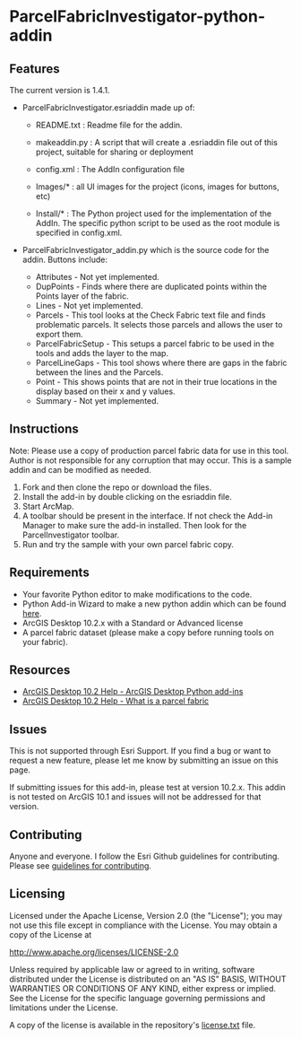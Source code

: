 # ParcelFabricInvestigator-python-addin

## Features

The current version is 1.4.1.

* ParcelFabricInvestigator.esriaddin made up of:
	* README.txt   : Readme file for the addin.

	* makeaddin.py : A script that will create a .esriaddin file out of this project, suitable for sharing or deployment

	* config.xml   : The AddIn configuration file

	* Images/*     : all UI images for the project (icons, images for buttons, etc)

	* Install/*    : The Python project used for the implementation of the AddIn. The specific python script to be used as the root module is specified in config.xml.

* ParcelFabricInvestigator_addin.py which is the source code for the addin. Buttons include:
	* Attributes		- Not yet implemented.
	* DupPoints		- Finds where there are duplicated points within the Points layer of the fabric.
	* Lines			- Not yet implemented.
	* Parcels		- This tool looks at the Check Fabric text file and finds problematic parcels. It selects those parcels and allows the user to export them.
	* ParcelFabricSetup	- This setups a parcel fabric to be used in the tools and adds the layer to the map.
	* ParcelLineGaps	- This tool shows where there are gaps in the fabric between the lines and the Parcels.
	* Point			- This shows points that are not in their true locations in the display based on their x and y values.
	* Summary		- Not yet implemented.


## Instructions

Note: Please use a copy of production parcel fabric data for use in this tool. Author is not responsible for any corruption that may occur. This is a sample addin and can be modified as needed.

1. Fork and then clone the repo or download the files.
2. Install the add-in by double clicking on the esriaddin file. 
3. Start ArcMap. 
4. A toolbar should be present in the interface. If not check the Add-in Manager to make sure the add-in installed. Then look for the ParcelInvestigator toolbar.
5. Run and try the sample with your own parcel fabric copy.


## Requirements

* Your favorite Python editor to make modifications to the code.
* Python Add-in Wizard to make a new python addin which can be found [here](http://www.arcgis.com/home/item.html?id=5f3aefe77f6b4f61ad3e4c62f30bff3b).
* ArcGIS Desktop 10.2.x with a Standard or Advanced license
* A parcel fabric dataset (please make a copy before running tools on your fabric).


## Resources

* [ArcGIS Desktop 10.2 Help - ArcGIS Desktop Python add-ins](http://resources.arcgis.com/en/help/main/10.2/#/What_is_a_Python_add_in/014p00000025000000/)
* [ArcGIS Desktop 10.2 Help - What is a parcel fabric](http://resources.arcgis.com/en/help/main/10.2/index.html#/What_is_a_parcel_fabric/00wp0000002v000000/)


## Issues

This is not supported through Esri Support. If you find a bug or want to request a new feature, please let me know by submitting an issue on this page.

If submitting issues for this add-in, please test at version 10.2.x. This addin is not tested on ArcGIS 10.1 and issues will not be addressed for that version.


## Contributing


Anyone and everyone. I follow the Esri Github guidelines for contributing. Please see [guidelines for contributing](https://github.com/esri/contributing).


## Licensing

Licensed under the Apache License, Version 2.0 (the "License");
you may not use this file except in compliance with the License.
You may obtain a copy of the License at


   http://www.apache.org/licenses/LICENSE-2.0


Unless required by applicable law or agreed to in writing, software
distributed under the License is distributed on an "AS IS" BASIS,
WITHOUT WARRANTIES OR CONDITIONS OF ANY KIND, either express or implied.
See the License for the specific language governing permissions and
limitations under the License.


A copy of the license is available in the repository's [license.txt](https://github.com/swwendel/ParcelFabricInvestigator-python-addin/blob/master/license.txt) file.
